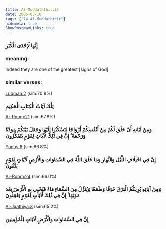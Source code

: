 ```yaml
---
title: Al-Muddaththir:35
date: 2005-03-10
tags: ["74.Al-Muddaththir"]
hidemeta: true 
ShowPostNavLinks: true 
---
```

### إِنَّهَا لَإِحْدَى الْكُبَرِ
### meaning: 
Indeed they are one of the greatest [signs of God]
### similar verses: 

[Luqman:2](/31/2) (sim:70.9%)

### تِلْكَ آيَاتُ الْكِتَابِ الْحَكِيمِ

[Ar-Room:21](/30/21) (sim:67.8%)

### وَمِنْ آيَاتِهِ أَنْ خَلَقَ لَكُمْ مِنْ أَنْفُسِكُمْ أَزْوَاجًا لِتَسْكُنُوا إِلَيْهَا وَجَعَلَ بَيْنَكُمْ مَوَدَّةً وَرَحْمَةً ۚ إِنَّ فِي ذَٰلِكَ لَآيَاتٍ لِقَوْمٍ يَتَفَكَّرُونَ

[Yunus:6](/10/6) (sim:66.8%)

### إِنَّ فِي اخْتِلَافِ اللَّيْلِ وَالنَّهَارِ وَمَا خَلَقَ اللَّهُ فِي السَّمَاوَاتِ وَالْأَرْضِ لَآيَاتٍ لِقَوْمٍ يَتَّقُونَ

[Ar-Room:24](/30/24) (sim:66.0%)

### وَمِنْ آيَاتِهِ يُرِيكُمُ الْبَرْقَ خَوْفًا وَطَمَعًا وَيُنَزِّلُ مِنَ السَّمَاءِ مَاءً فَيُحْيِي بِهِ الْأَرْضَ بَعْدَ مَوْتِهَا ۚ إِنَّ فِي ذَٰلِكَ لَآيَاتٍ لِقَوْمٍ يَعْقِلُونَ

[Al-Jaathiya:3](/45/3) (sim:65.2%)

### إِنَّ فِي السَّمَاوَاتِ وَالْأَرْضِ لَآيَاتٍ لِلْمُؤْمِنِينَ
